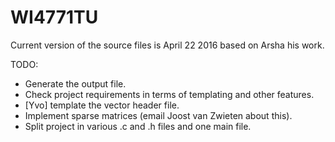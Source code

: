 # WI4771TU

Current version of the source files is April 22 2016 based on Arsha his work.

TODO:
- Generate the output file.
- Check project requirements in terms of templating and other features.
- [Yvo] template the vector header file.
- Implement sparse matrices (email Joost van Zwieten about this).
- Split project in various .c and .h files and one main file.
